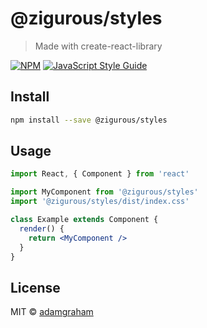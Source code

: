 # @zigurous/styles

> Made with create-react-library

[![NPM](https://img.shields.io/npm/v/@zigurous/styles.svg)](https://www.npmjs.com/package/@zigurous/styles) [![JavaScript Style Guide](https://img.shields.io/badge/code_style-standard-brightgreen.svg)](https://standardjs.com)

## Install

```bash
npm install --save @zigurous/styles
```

## Usage

```jsx
import React, { Component } from 'react'

import MyComponent from '@zigurous/styles'
import '@zigurous/styles/dist/index.css'

class Example extends Component {
  render() {
    return <MyComponent />
  }
}
```

## License

MIT © [adamgraham](https://github.com/adamgraham)
